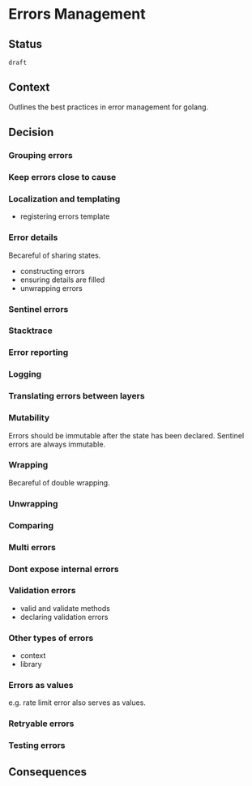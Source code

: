 # Errors Management

## Status

`draft`


## Context

Outlines the best practices in error management for golang.

## Decision

### Grouping errors

### Keep errors close to cause

### Localization and templating

- registering errors template

### Error details

Becareful of sharing states.
- constructing errors
- ensuring details are filled
- unwrapping errors

### Sentinel errors

### Stacktrace

### Error reporting

### Logging 

### Translating errors between layers

### Mutability
Errors should be immutable after the state has been declared. 
Sentinel errors are always immutable.

### Wrapping

Becareful of double wrapping.

### Unwrapping

### Comparing

### Multi errors

### Dont expose internal errors

### Validation errors

- valid and validate methods
- declaring validation errors

### Other types of errors

- context
- library

### Errors as values

e.g. rate limit error also serves as values.

### Retryable errors

### Testing errors


## Consequences
